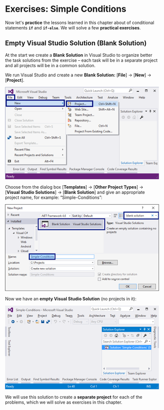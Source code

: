 # Exercises: Simple Conditions

Now let's **practice** the lessons learned in this chapter about of conditional statements **`if`** and **`if-else`**. We will solve a few **practical exercises**.

## Empty Visual Studio Solution (Blank Solution)

At the start we create a **Blank Solution** in Visual Studio to organize better the task solutions from the exercise – each task will be in a separate project and all projects will be in a common solution.

We run Visual Studio and create a new **Blank Solution:** [**File**] -> [**New**] -> [**Project**].

![](/assets/chapter-3-images/00.Visual-studio-01.png)

Choose from the dialog box [**Templates**] -> [**Other Project Types**] -> [**Visual Studio Solutions**] -> [**Blank Solution**] and give an appropriate project name, for example: “Simple-Conditions”:

![](/assets/chapter-3-images/00.Visual-studio-02.png)

Now we have an **empty Visual Studio Solution** (no projects in it):

![](/assets/chapter-3-images/00.Visual-studio-03.png)

We will use this solution to create a **separate project** for each of the problems, which we will solve as exercises in this chapter.